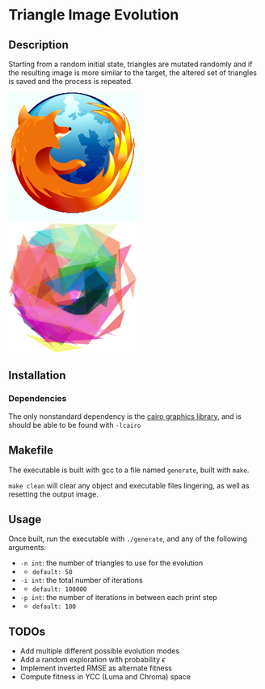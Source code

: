 # Triangle Image Evolution

## Description

Starting from a random initial state, triangles are mutated randomly and if the resulting image is more similar to the target, the altered set of triangles is saved and the process is repeated.

![Target image](./data/target.png) ![Generated image](./output/output.png)

## Installation

### Dependencies

The only nonstandard dependency is the [cairo graphics library](https://cairographics.org/), and is should be able to be found with `-lcairo`

## Makefile

The executable is built with gcc to a file named `generate`, built with `make`.

`make clean` will clear any object and executable files lingering, as well as resetting the output image.

## Usage

Once built, run the executable with `./generate`, and any of the following arguments:
- `-n int`: the number of triangles to use for the evolution
- - `default: 50`
- `-i int`: the total number of iterations
- - `default: 100000`
- `-p int`: the number of iterations in between each print step
- - `default: 100`

## TODOs

- Add multiple different possible evolution modes
- Add a random exploration with probability $\epsilon$
- Implement inverted RMSE as alternate fitness
- Compute fitness in YCC (Luma and Chroma) space

